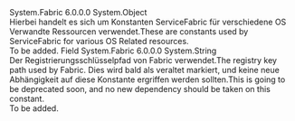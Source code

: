 <Type Name="FabricConstants" FullName="System.Fabric.FabricConstants">
  <TypeSignature Language="C#" Value="public static class FabricConstants" />
  <TypeSignature Language="ILAsm" Value=".class public auto ansi abstract sealed beforefieldinit FabricConstants extends System.Object" />
  <TypeSignature Language="DocId" Value="T:System.Fabric.FabricConstants" />
  <TypeSignature Language="VB.NET" Value="Public Class FabricConstants" />
  <TypeSignature Language="F#" Value="type FabricConstants = class" />
  <AssemblyInfo>
    <AssemblyName>System.Fabric</AssemblyName>
    <AssemblyVersion>6.0.0.0</AssemblyVersion>
  </AssemblyInfo>
  <Base>
    <BaseTypeName>System.Object</BaseTypeName>
  </Base>
  <Interfaces />
  <Docs>
    <summary>
      <para>
            <span data-ttu-id="b6be0-101">Hierbei handelt es sich um Konstanten ServiceFabric für verschiedene OS Verwandte Ressourcen verwendet.</span><span class="sxs-lookup"><span data-stu-id="b6be0-101">These are constants used by ServiceFabric for various OS Related resources.</span></span>
            </para>
    </summary>
    <remarks>To be added.</remarks>
  </Docs>
  <Members>
    <Member MemberName="FabricRegistryKeyPath">
      <MemberSignature Language="C#" Value="public const string FabricRegistryKeyPath;" />
      <MemberSignature Language="ILAsm" Value=".field public static literal string FabricRegistryKeyPath" />
      <MemberSignature Language="DocId" Value="F:System.Fabric.FabricConstants.FabricRegistryKeyPath" />
      <MemberSignature Language="VB.NET" Value="Public Const FabricRegistryKeyPath As String " />
      <MemberSignature Language="F#" Value="val mutable FabricRegistryKeyPath : string" Usage="System.Fabric.FabricConstants.FabricRegistryKeyPath" />
      <MemberType>Field</MemberType>
      <AssemblyInfo>
        <AssemblyName>System.Fabric</AssemblyName>
        <AssemblyVersion>6.0.0.0</AssemblyVersion>
      </AssemblyInfo>
      <ReturnValue>
        <ReturnType>System.String</ReturnType>
      </ReturnValue>
      <Docs>
        <summary>
            <span data-ttu-id="b6be0-102">Der Registrierungsschlüsselpfad von Fabric verwendet.</span><span class="sxs-lookup"><span data-stu-id="b6be0-102">The registry key path used by Fabric.</span></span> <span data-ttu-id="b6be0-103">Dies wird bald als veraltet markiert, und keine neue Abhängigkeit auf diese Konstante ergriffen werden sollten.</span><span class="sxs-lookup"><span data-stu-id="b6be0-103">This is going to be deprecated soon, and no new dependency should be taken on this constant.</span></span>
            </summary>
        <remarks>To be added.</remarks>
      </Docs>
    </Member>
  </Members>
</Type>
